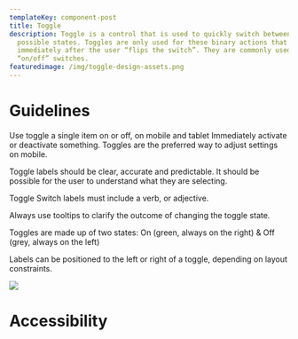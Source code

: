 ```yaml
---
templateKey: component-post
title: Toggle
description: Toggle is a control that is used to quickly switch between two
  possible states. Toggles are only used for these binary actions that occur
  immediately after the user “flips the switch”. They are commonly used for
  “on/off” switches.
featuredimage: /img/toggle-design-assets.png
---
```

# **G﻿uidelines**

U﻿se toggle a single item on or off, on mobile and tablet Immediately activate or deactivate something. Toggles are the preferred way to adjust settings on mobile.

Toggle labels should be clear, accurate and predictable. It should be possible for the user to understand what they are selecting.

Toggle Switch labels must include a verb, or adjective.

 Always use tooltips to clarify the outcome of changing the toggle state.

Toggles are made up of two states: On (green, always on the right) & Off (grey, always on the left)

Labels can be positioned to the left or right of a toggle, depending on layout constraints.

![](/img/toogle.png)





# **A﻿ccessibility**